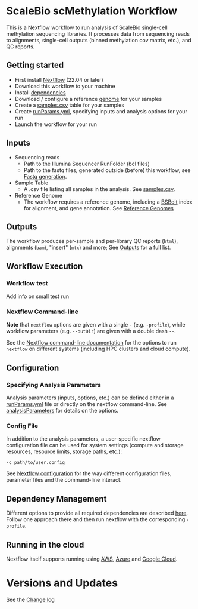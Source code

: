 # ScaleBio scMethylation Workflow 

This is a Nextflow workflow to run analysis of ScaleBio single-cell methylation sequencing libraries. It processes data from sequencing reads to alignments, single-cell outputs (binned methylation cov matrix, etc.), and QC reports.

## Getting started
* First install [Nextflow](http://www.nextflow.io) (22.04 or later)
* Download this workflow to your machine
* Install [dependencies](docs/dependencies.md)
* Download / configure a reference [genome](docs/genomes.md) for your samples
* Create a [samples.csv](docs/samplesCsv.md) table for your samples
* Create [runParams.yml](docs/analysisParameters.md), specifying inputs and analysis options for your run
* Launch the workflow for your run

## Inputs
* Sequencing reads
    * Path to the Illumina Sequencer RunFolder (bcl files)
    * Path to the fastq files, generated outside (before) this workflow, see [Fastq generation](docs/fastqGeneration.md).
* Sample Table
    * A .csv file listing all samples in the analysis. See [samples.csv](docs/samplesCsv.md).
* Reference Genome
    * The workflow requires a reference genome, including a [BSBolt](https://github.com/NuttyLogic/BSBolt) index for alignment, and gene annotation. See [Reference Genomes](docs/genomes.md)

## Outputs
The workflow produces per-sample and per-library QC reports (`html`), alignments (`bam`), "insert" (`mtx`) and more; See [Outputs](docs/outputs.md) for a full list.


## Workflow Execution
### Workflow test
Add info on small test run

### Nextflow Command-line
**Note** that `nextflow` options are given with a single `-` (e.g. `-profile`), while workflow parameters (e.g. `--outDir`) are given with a double dash `--`.

See the [Nextflow command-line documentation](https://www.nextflow.io/docs/latest/cli.html) for the options to run `nextflow` on different systems (including HPC clusters and cloud compute).

## Configuration
### Specifying Analysis Parameters
Analysis parameters (inputs, options, etc.) can be defined either in a [runParams.yml](docs/examples/runParams.yml) file or directly on the nextflow command-line. See [analysisParameters](docs/analysisParameters.md) for details on the options.

### Config File
In addition to the analysis parameters, a user-specific nextflow configuration file can be used for system settings (compute and storage resources, resource limits, storage paths, etc.):

`-c path/to/user.config`

See [Nextflow configuration](https://www.nextflow.io/docs/latest/config.html) for the way different configuration files, parameter files and the command-line interact.

## Dependency Management
Different options to provide all required dependencies are described [here](docs/dependencies.md). Follow one approach there and then run nextflow with the corresponding `-profile`.

## Running in the cloud
Nextflow itself supports running using [AWS](https://www.nextflow.io/docs/latest/aws.html), [Azure](https://www.nextflow.io/docs/latest/azure.html) and [Google Cloud](https://www.nextflow.io/docs/latest/google.html). 

# Versions and Updates
See the [Change log](changelog.md)
